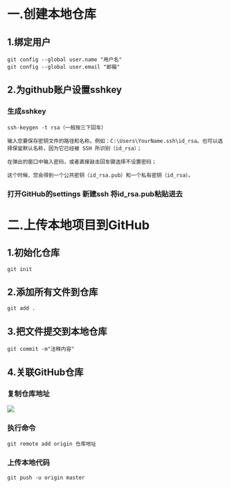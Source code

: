 # 一.创建本地仓库

## 1.绑定用户

```
git config --global user.name "用户名"
git config --global user.email "邮箱"
```

## 2.为github账户设置sshkey

### 生成sshkey

```
ssh-keygen -t rsa（一般按三下回车）

输入您要保存密钥文件的路径和名称。例如：C:\Users\YourName.ssh\id_rsa。也可以选择保留默认名称，因为它已经被 SSH 所识别（id_rsa）；

在弹出的窗口中输入密码，或者直接敲击回车键选择不设置密码；

这个时候，您会得到一个公共密钥（id_rsa.pub）和一个私有密钥（id_rsa）。
```

### 打开GitHub的settings 新建ssh 将id_rsa.pub粘贴进去

# 二.上传本地项目到GitHub

## 1.初始化仓库

```
git init 
```

## 2.添加所有文件到仓库

```
git add .
```

## 3.把文件提交到本地仓库

```
git commit -m"注释内容"
```

## 4.关联GitHub仓库

### 复制仓库地址

![](C:\Users\16953\Desktop\git\git使用笔记_图示.png)

### 执行命令

```
git remote add origin 仓库地址
```

### 上传本地代码

```
git push -u origin master
```

